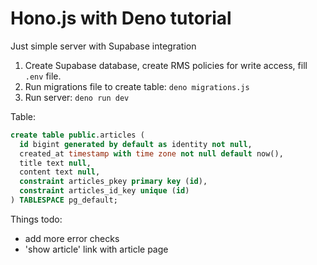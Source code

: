 # Hono.js with Deno tutorial

Just simple server with Supabase integration

1. Create Supabase database, create RMS policies for write access, fill `.env` file.
2. Run migrations file to create table: `deno migrations.js`
3. Run server: `deno run dev`

Table:

```sql
create table public.articles (
  id bigint generated by default as identity not null,
  created_at timestamp with time zone not null default now(),
  title text null,
  content text null,
  constraint articles_pkey primary key (id),
  constraint articles_id_key unique (id)
) TABLESPACE pg_default;
```

Things todo:

* add more error checks
* 'show article' link with article page
